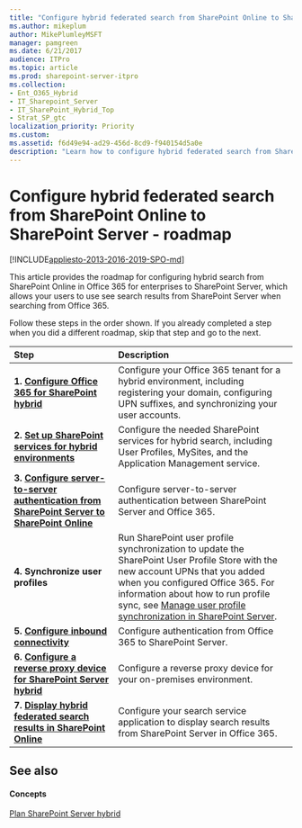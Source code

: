 ```yaml
---
title: "Configure hybrid federated search from SharePoint Online to SharePoint Server - roadmap"
ms.author: mikeplum
author: MikePlumleyMSFT
manager: pamgreen
ms.date: 6/21/2017
audience: ITPro
ms.topic: article
ms.prod: sharepoint-server-itpro
ms.collection:
- Ent_O365_Hybrid
- IT_Sharepoint_Server
- IT_SharePoint_Hybrid_Top
- Strat_SP_gtc
localization_priority: Priority
ms.custom: 
ms.assetid: f6d49e94-ad29-456d-8cd9-f940154d5a0e
description: "Learn how to configure hybrid federated search from SharePoint Server to SharePoint Online."
---
```


# Configure hybrid federated search from SharePoint Online to SharePoint Server - roadmap

[!INCLUDE[appliesto-2013-2016-2019-SPO-md](../includes/appliesto-2013-2016-2019-SPO-md.md)] 
  
This article provides the roadmap for configuring hybrid search from SharePoint Online in Office 365 for enterprises to SharePoint Server, which allows your users to use see search results from SharePoint Server when searching from Office 365.
  
Follow these steps in the order shown. If you already completed a step when you did a different roadmap, skip that step and go to the next.
  
|**Step**|**Description**|
|:-----|:-----|
|**1. [Configure Office 365 for SharePoint hybrid](configure-office-365-for-sharepoint-hybrid.md)** <br/> |Configure your Office 365 tenant for a hybrid environment, including registering your domain, configuring UPN suffixes, and synchronizing your user accounts.  <br/> |
|**2. [Set up SharePoint services for hybrid environments](set-up-sharepoint-services-for-hybrid-environments.md)** <br/> |Configure the needed SharePoint services for hybrid search, including User Profiles, MySites, and the Application Management service.  <br/> |
|**3. [Configure server-to-server authentication from SharePoint Server to SharePoint Online](configure-server-to-server-authentication.md)** <br/> |Configure server-to-server authentication between SharePoint Server and Office 365.  <br/> |
|**4. Synchronize user profiles** <br/> |Run SharePoint user profile synchronization to update the SharePoint User Profile Store with the new account UPNs that you added when you configured Office 365. For information about how to run profile sync, see [Manage user profile synchronization in SharePoint Server](../administration/manage-profile-synchronization.md).  <br/> |
|**5. [Configure inbound connectivity](configure-inbound-connectivity.md)** <br/> |Configure authentication from Office 365 to SharePoint Server.  <br/> |
|**6. [Configure a reverse proxy device for SharePoint Server hybrid](configure-a-reverse-proxy-device-for-sharepoint-server-hybrid.md)** <br/> |Configure a reverse proxy device for your on-premises environment.  <br/> |
|**7. [Display hybrid federated search results in SharePoint Online](display-hybrid-federated-search-results-in-sharepoint-online.md)** <br/> |Configure your search service application to display search results from SharePoint Server in Office 365.  <br/> |
   
## See also

#### Concepts

[Plan SharePoint Server hybrid](plan-sharepoint-server-hybrid.md)

